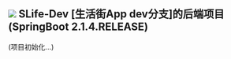 ## _![](https://upload-images.jianshu.io/upload_images/14511997-ac105e36e219f00e.png)_ SLife-Dev [生活街App dev分支]的后端项目 (SpringBoot 2.1.4.RELEASE)

(项目初始化...)

